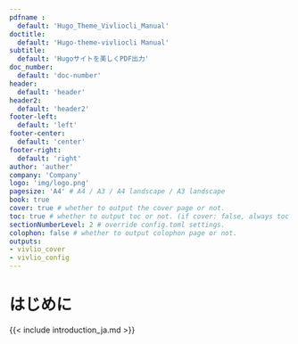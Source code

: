 ```yaml
---
pdfname :
  default: 'Hugo_Theme_Vivliocli_Manual'
doctitle:
  default: 'Hugo-theme-vivliocli Manual'
subtitle:
  default: 'Hugoサイトを美しくPDF出力'
doc_number:
  default: 'doc-number'
header:
  default: 'header'
header2:
  default: 'header2'
footer-left:
  default: 'left'
footer-center:
  default: 'center'
footer-right:
  default: 'right'
author: 'auther'
company: 'Company'
logo: 'img/logo.png'
pagesize: 'A4' # A4 / A3 / A4 landscape / A3 landscape
book: true
cover: true # whether to output the cover page or not.
toc: true # whether to output toc or not. (if cover: false, always toc is not output)
sectionNumberLevel: 2 # override config.toml settings.
colophon: false # whether to output colophon page or not.
outputs:
- vivlio_cover
- vivlio_config
---
```


# はじめに

{{< include introduction_ja.md >}}